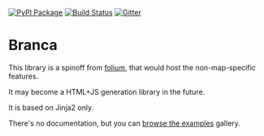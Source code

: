 [![PyPI Package](https://img.shields.io/pypi/v/branca.svg)](https://pypi.python.org/pypi/branca)
[![Build Status](https://github.com/python-visualization/branca/actions/workflows/test_code.yml/badge.svg?branch=master)](https://github.com/python-visualization/branca/actions/workflows/test_code.yml)
[![Gitter](https://badges.gitter.im/python-visualization/folium.svg)](https://gitter.im/python-visualization/folium)

# Branca

This library is a spinoff from [folium](https://github.com/python-visualization/folium),
that would host the non-map-specific features.

It may become a HTML+JS generation library in the future.

It is based on Jinja2 only.

There's no documentation,
but you can [browse the examples](http://nbviewer.jupyter.org/github/python-visualization/branca/tree/master/examples) gallery.
